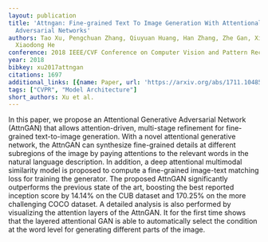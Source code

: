```yaml
---
layout: publication
title: 'Attngan: Fine-grained Text To Image Generation With Attentional Generative
  Adversarial Networks'
authors: Tao Xu, Pengchuan Zhang, Qiuyuan Huang, Han Zhang, Zhe Gan, Xiaolei Huang,
  Xiaodong He
conference: 2018 IEEE/CVF Conference on Computer Vision and Pattern Recognition
year: 2018
bibkey: xu2017attngan
citations: 1697
additional_links: [{name: Paper, url: 'https://arxiv.org/abs/1711.10485'}]
tags: ["CVPR", "Model Architecture"]
short_authors: Xu et al.
---
```

In this paper, we propose an Attentional Generative Adversarial Network
(AttnGAN) that allows attention-driven, multi-stage refinement for fine-grained
text-to-image generation. With a novel attentional generative network, the
AttnGAN can synthesize fine-grained details at different subregions of the
image by paying attentions to the relevant words in the natural language
description. In addition, a deep attentional multimodal similarity model is
proposed to compute a fine-grained image-text matching loss for training the
generator. The proposed AttnGAN significantly outperforms the previous state of
the art, boosting the best reported inception score by 14.14% on the CUB
dataset and 170.25% on the more challenging COCO dataset. A detailed analysis
is also performed by visualizing the attention layers of the AttnGAN. It for
the first time shows that the layered attentional GAN is able to automatically
select the condition at the word level for generating different parts of the
image.